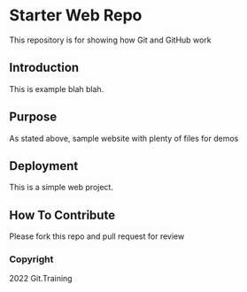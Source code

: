 # Starter Web Repo

This repository is for showing how Git and GitHub work

## Introduction

This is example blah blah. 

## Purpose

As stated above, sample website with plenty of files for demos

## Deployment

This is a simple web project. 

## How To Contribute

Please fork this repo and pull request for review

### Copyright

2022 Git.Training
